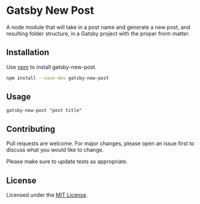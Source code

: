 # Gatsby New Post

A node module that will take in a post name and generate a new post, and resulting folder structure, in a Gatsby project with the proper front-matter.

## Installation

Use [npm](https://npmjs.com) to install gatsby-new-post.

```bash
npm install --save-dev gatsby-new-post
```

## Usage

```shell
gatsby-new-post "post title"
```

## Contributing

Pull requests are welcome. For major changes, please open an issue first to discuss what you would like to change.

Please make sure to update tests as appropriate.

## License

Licensed under the [MIT License](https://github.com/malyons/gatsby-new-post/blob/master/LICENSE).

